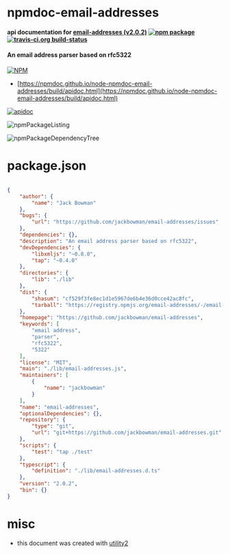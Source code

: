 # npmdoc-email-addresses

#### api documentation for  [email-addresses (v2.0.2)](https://github.com/jackbowman/email-addresses)  [![npm package](https://img.shields.io/npm/v/npmdoc-email-addresses.svg?style=flat-square)](https://www.npmjs.org/package/npmdoc-email-addresses) [![travis-ci.org build-status](https://api.travis-ci.org/npmdoc/node-npmdoc-email-addresses.svg)](https://travis-ci.org/npmdoc/node-npmdoc-email-addresses)

#### An email address parser based on rfc5322

[![NPM](https://nodei.co/npm/email-addresses.png?downloads=true&downloadRank=true&stars=true)](https://www.npmjs.com/package/email-addresses)

- [https://npmdoc.github.io/node-npmdoc-email-addresses/build/apidoc.html](https://npmdoc.github.io/node-npmdoc-email-addresses/build/apidoc.html)

[![apidoc](https://npmdoc.github.io/node-npmdoc-email-addresses/build/screenCapture.buildCi.browser.%252Ftmp%252Fbuild%252Fapidoc.html.png)](https://npmdoc.github.io/node-npmdoc-email-addresses/build/apidoc.html)

![npmPackageListing](https://npmdoc.github.io/node-npmdoc-email-addresses/build/screenCapture.npmPackageListing.svg)

![npmPackageDependencyTree](https://npmdoc.github.io/node-npmdoc-email-addresses/build/screenCapture.npmPackageDependencyTree.svg)



# package.json

```json

{
    "author": {
        "name": "Jack Bowman"
    },
    "bugs": {
        "url": "https://github.com/jackbowman/email-addresses/issues"
    },
    "dependencies": {},
    "description": "An email address parser based on rfc5322",
    "devDependencies": {
        "libxmljs": "~0.8.0",
        "tap": "~0.4.0"
    },
    "directories": {
        "lib": "./lib"
    },
    "dist": {
        "shasum": "cf529f3fe8ec1d1e5967de6b4e36d0cce42ac8fc",
        "tarball": "https://registry.npmjs.org/email-addresses/-/email-addresses-2.0.2.tgz"
    },
    "homepage": "https://github.com/jackbowman/email-addresses",
    "keywords": [
        "email address",
        "parser",
        "rfc5322",
        "5322"
    ],
    "license": "MIT",
    "main": "./lib/email-addresses.js",
    "maintainers": [
        {
            "name": "jackbowman"
        }
    ],
    "name": "email-addresses",
    "optionalDependencies": {},
    "repository": {
        "type": "git",
        "url": "git+https://github.com/jackbowman/email-addresses.git"
    },
    "scripts": {
        "test": "tap ./test"
    },
    "typescript": {
        "definition": "./lib/email-addresses.d.ts"
    },
    "version": "2.0.2",
    "bin": {}
}
```



# misc
- this document was created with [utility2](https://github.com/kaizhu256/node-utility2)
